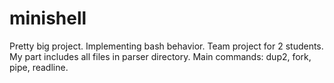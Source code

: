 # minishell
Pretty big project. Implementing bash behavior.
Team project for 2 students. My part includes all files in parser directory. 
Main commands: dup2, fork, pipe, readline.
